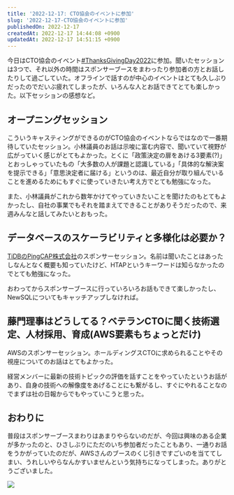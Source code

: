 ```yaml
---
title: '2022-12-17: CTO協会のイベントに参加'
slug: '2022-12-17-CTO協会のイベントに参加'
publishedOn: 2022-12-17
createdAt: 2022-12-17 14:44:08 +0900
updatedAt: 2022-12-17 14:51:15 +0900
---
```

今日はCTO協会のイベント[#ThanksGivingDay2022](https://eventregist.com/e/gmxATLNsi1KK)に参加。聞いたセッションは3つで、それ以外の時間はスポンサーブースをまわったり参加者の方とお話したりして過ごしていた。オフラインで話すのが中心のイベントはとても久しぶりだったのでだいぶ疲れてしまったが、いろんな人とお話できてとても楽しかった。以下セッションの感想など。

## オープニングセッション

こういうキャスティングができるのがCTO協会のイベントならではなので一番期待していたセッション。小林議員のお話は示唆に富む内容で、聞いていて視野が広がっていく感じがとてもよかった。とくに「政策決定の扉をあける3要素(?)」とおっしゃっていたもの「大多数の人が課題と認識している」「具体的な解決案を提示できる」「意思決定者に届ける」というのは、最近自分が取り組んでいることを進めるためにもすぐに使っていきたい考え方でとても勉強になった。

また、小林議員がこれから数年かけてやっていきたいことを聞けたのもとてもよかったし、自社の事業でもそれを踏まえてできることがありそうだったので、来週みんなと話してみたいとおもった。

## データベースのスケーラビリティと多様化は必要か？

[TiDBのPingCAP株式会社](https://pingcap.co.jp/)のスポンサーセッション。名前は聞いたことはあったしなんとなく概要も知っていたけど、HTAPというキーワードは知らなかったのでとても勉強になった。

おわってからスポンサーブースに行っていろいろお話もできて楽しかったし、NewSQLについてもキャッチアップしなければ。

## 藤門理事はどうしてる？ベテランCTOに聞く技術選定、人材採用、育成(AWS要素もちょっとだけ)

AWSのスポンサーセッション。ホールディングスCTOに求められることやその視座についてのお話はとてもよかった。

経営メンバーに最新の技術トピックの評価を話すことをやっていたというお話があり、自身の技術への解像度をあげることにも繋がるし、すぐにやれることなのでまずは社の日報からでもやっていこうと思った。

## おわりに

普段はスポンサーブースまわりはあまりやらないのだが、今回は興味のある企業が多かったのと、ひさしぶりにただのいち参加者だったこともあり、一通りお話をうかがっていたのだが、AWSさんのブースのくじ引きですごいのを当ててしまい、うれしいやらなんかすいませんという気持ちになってしまった。ありがとうございました。

![](https://lh3.googleusercontent.com/pw/AL9nZEWGqECpYya5W6gi_0FCVVDGEON5qXWb2tcfLNkB75_nxmMdANHtOp2D7yf_OgPTPxjlcyz1hIKn6tgm7WEO2fW-UZ-SoaPPbtNAZPHn54t0RNJPyPvJRVAxs3zQVXVJejgxlMzRN303Tauq3RQCf3SB8Q=w921-h693-no?authuser=0)
